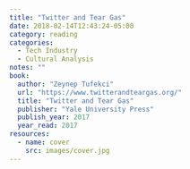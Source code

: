 ```yaml
---
title: "Twitter and Tear Gas"
date: 2018-02-14T12:43:24-05:00
category: reading
categories:
  - Tech Industry
  - Cultural Analysis
notes: ""
book:
  author: "Zeynep Tufekci"
  url: "https://www.twitterandteargas.org/"
  title: "Twitter and Tear Gas"
  publisher: "Yale University Press"
  publish_year: 2017
  year_read: 2017
resources:
  - name: cover
    src: images/cover.jpg
---
```



